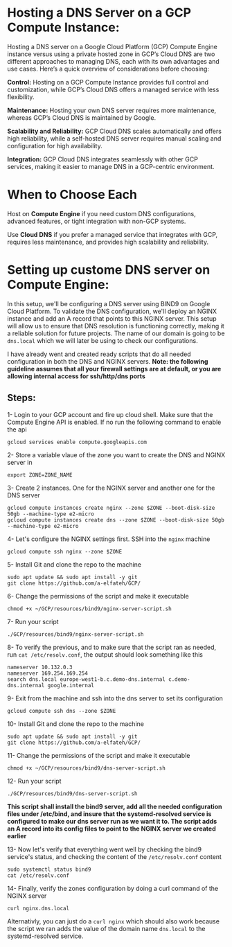 # Hosting a DNS Server on a GCP Compute Instance:
Hosting a DNS server on a Google Cloud Platform (GCP) Compute Engine instance versus using a private hosted zone in GCP’s Cloud DNS are two different approaches to managing DNS, each with its own advantages and use cases. Here’s a quick overview of considerations before choosing:

**Control:** Hosting on a GCP Compute Instance provides full control and customization, while GCP’s Cloud DNS offers a managed service with less flexibility.

**Maintenance:** Hosting your own DNS server requires more maintenance, whereas GCP’s Cloud DNS is maintained by Google.

**Scalability and Reliability:** GCP Cloud DNS scales automatically and offers high reliability, while a self-hosted DNS server requires manual scaling and configuration for high availability.

**Integration:** GCP Cloud DNS integrates seamlessly with other GCP services, making it easier to manage DNS in a GCP-centric environment.

# When to Choose Each

Host on **Compute Engine** if you need custom DNS configurations, advanced features, or tight integration with non-GCP systems.

Use **Cloud DNS** if you prefer a managed service that integrates with GCP, requires less maintenance, and provides high scalability and reliability.

# Setting up custome DNS server on Compute Engine:
In this setup, we'll be configuring a DNS server using BIND9 on Google Cloud Platform. To validate the DNS configuration, we'll deploy an NGINX instance and add an A record that points to this NGINX server. This setup will allow us to ensure that DNS resolution is functioning correctly, making it a reliable solution for future projects. The name of our domain is going to be ```dns.local``` which we will later be using to check our configurations.

I have already went and created ready scripts that do all needed configuration in both the DNS and NGINX servers.
**Note: the following guideline assumes that all your firewall settings are at default, or you are allowing internal access for ssh/http/dns ports**

## Steps:
1- Login to your GCP account and fire up cloud shell. Make sure that the Compute Engine API is enabled. If no run the following command to enable the api
```
gcloud services enable compute.googleapis.com
```

2- Store a variable vlaue of the zone you want to create the DNS and NGINX server in
```
export ZONE=ZONE_NAME
```

3- Create 2 instances. One for the NGINX server and another one for the DNS server
```
gcloud compute instances create nginx --zone $ZONE --boot-disk-size 50gb --machine-type e2-micro
gcloud compute instances create dns --zone $ZONE --boot-disk-size 50gb --machine-type e2-micro
```

4- Let's configure the NGINX settings first. SSH into the ```nginx``` machine
```
gcloud compute ssh nginx --zone $ZONE
```

5- Install Git and clone the repo to the machine
```
sudo apt update && sudo apt install -y git
git clone https://github.com/a-elfateh/GCP/
```

6- Change the permissions of the script and make it executable
```
chmod +x ~/GCP/resources/bind9/nginx-server-script.sh
```

7- Run your script
```
./GCP/resources/bind9/nginx-server-script.sh
```

8- To verify the previous, and to make sure that the script ran as needed, run ```cat /etc/resolv.conf```, the output should look something like this
```
nameserver 10.132.0.3
nameserver 169.254.169.254
search dns.local europe-west1-b.c.demo-dns.internal c.demo-dns.internal google.internal
```

9- Exit from the machine and ssh into the dns server to set its configuration
```
gcloud compute ssh dns --zone $ZONE
```

10- Install Git and clone the repo to the machine
```
sudo apt update && sudo apt install -y git
git clone https://github.com/a-elfateh/GCP/
```

11- Change the permissions of the script and make it executable
```
chmod +x ~/GCP/resources/bind9/dns-server-script.sh
```

12- Run your script
```
./GCP/resources/bind9/dns-server-script.sh
```

**This script shall install the bind9 server, add all the needed configuration files under /etc/bind, and insure that the systemd-resolved service is configured to make our dns server run as we want it to. The script adds an A record into its config files to point to the NGINX server we created earlier**

13- Now let's verify that everything went well by checking the bind9 service's status, and checking the content of the ```/etc/resolv.conf``` content
```
sudo systemctl status bind9
cat /etc/resolv.conf
```

14- Finally, verify the zones configuration by doing a curl command of the NGINX server
```
curl nginx.dns.local
```

Alternativly, you can just do a ```curl nginx``` which should also work because the script we ran adds the value of the domain name ```dns.local``` to the systemd-resolved service.

